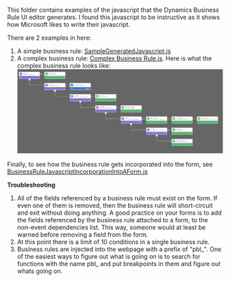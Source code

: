 This folder contains examples of the javascript that the Dynamics Business Rule UI editor generates. I found this javascript to be instructive as it shows how Microsoft likes to write their javascript.

There are 2 examples in here:
1. A simple business rule: [SampleGeneratedJavascript.js](https://github.com/rajrao/CRM-Tools/blob/master/JavaScript/BusinessRules/SampleGeneratedJavascript.js)
2. A complex business rule: [Complex Business Rule.js](https://github.com/rajrao/CRM-Tools/blob/master/JavaScript/BusinessRules/Complex%20Business%20Rule.js). Here is what the complex business rule looks like:
[![alt text](https://github.com/rajrao/CRM-Tools/blob/master/JavaScript/BusinessRules/New%20business%20rule.png "Complex Business Rule")](https://raw.githubusercontent.com/rajrao/CRM-Tools/master/JavaScript/BusinessRules/New%20business%20rule.png)

Finally, to see how the business rule gets incorporated into the form, see [BusinessRuleJavascriptIncorporationIntoAForm.js](https://github.com/rajrao/CRM-Tools/blob/master/JavaScript/BusinessRules/BusinessRuleJavascriptIncorporationIntoAForm.js)

**Troubleshooting**
1. All of the fields referenced by a business rule must exist on the form. If even one of them is removed, then the business rule will short-circuit and exit without doing anything. A good practice on your forms is to add the fields referenced by the business rule attached to a form, to the non-event dependencies list. This way, someone would at least be warned before removing a field from the form.
2. At this point there is a limit of 10 conditions in a single business rule.
3. Business rules are injected into the webpage with a prefix of "pbl_". One of the easiest ways to figure out what is going on is to search for functions with the name pbl_ and put breakpoints in them and figure out whats going on.

